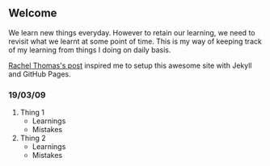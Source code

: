 ## Welcome

We learn new things everyday. However to retain our learning, we need to revisit what we learnt at some point of time. This is my way of keeping track of my learning from things I doing on daily basis.

[Rachel Thomas's post](https://medium.com/@racheltho/why-you-yes-you-should-blog-7d2544ac1045) inspired me to setup this awesome site with Jekyll and GitHub Pages.

### 19/03/09

1.  Thing 1
    -  Learnings
    -  Mistakes
1.  Thing 2
    -  Learnings
    -  Mistakes